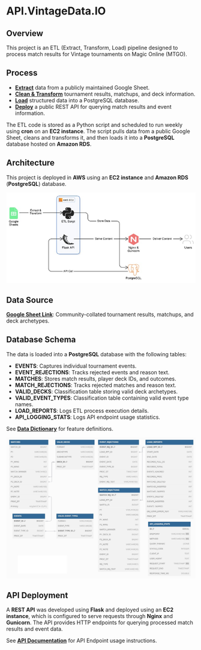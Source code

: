 # API.VintageData.IO

## Overview

This project is an ETL (Extract, Transform, Load) pipeline designed to process match results for Vintage tournaments on Magic Online (MTGO).

## Process

- **<ins>Extract</ins>** data from a publicly maintained Google Sheet.
- **<ins>Clean & Transform</ins>** tournament results, matchups, and deck information.
- **<ins>Load</ins>** structured data into a PostgreSQL database.
- **<ins>Deploy</ins>** a public REST API for querying match results and event information.

The ETL code is stored as a Python script and scheduled to run weekly using **cron** on an **EC2 instance**. The script pulls data from a public Google Sheet, cleans and transforms it, and then loads it into a **PostgreSQL** database hosted on **Amazon RDS**.

## Architecture

This project is deployed in **AWS** using an **EC2 instance** and **Amazon RDS** (**PostgreSQL**) database.

<p align="center">
<img src="https://github.com/cderickson/API.VintageData.IO/blob/main/arch.jpg?raw=true">
</p>

## Data Source

[**Google Sheet Link**](https://docs.google.com/spreadsheets/d/1wxR3iYna86qrdViwHjUPzHuw6bCNeMLb72M25hpUHYk/edit?gid=1611466830#gid=1611466830): Community-collated tournament results, matchups, and deck archetypes.

## Database Schema

The data is loaded into a **PostgreSQL** database with the following tables:

- **EVENTS**: Captures individual tournament events.
- **EVENT_REJECTIONS**: Tracks rejected events and reason text.
- **MATCHES**: Stores match results, player deck IDs, and outcomes.
- **MATCH_REJECTIONS**: Tracks rejected matches and reason text.
- **VALID_DECKS**: Classification table storing valid deck archetypes.
- **VALID_EVENT_TYPES**: Classification table containing valid event type names.
- **LOAD_REPORTS**: Logs ETL process execution details.
- **API_LOGGING_STATS**: Logs API endpoint usage statistics.

See [**Data Dictionary**](https://github.com/cderickson/Vintage-Metagame-API/wiki/Data-Dictionary) for feature definitions.

<p align="center">
<img src="https://github.com/cderickson/API.VintageData.IO/blob/main/erd.jpg?raw=true">
</p>

## **API Deployment**

A **REST API** was developed using **Flask** and deployed using an **EC2 instance**, which is configured to serve requests through **Nginx** and **Gunicorn**. The API provides HTTP endpoints for querying processed match results and event data.

See [**API Documentation**](https://github.com/cderickson/MTGO-Vintage-Metagame-Data/wiki/API-Documentation) for API Endpoint usage instructions.

<br>
